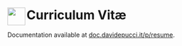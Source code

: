 # Curriculum Vitæ <a href="https://doc.davidepucci.it/p/resume"><img align="left" width="40" height="40" src="https://uploads-ssl.webflow.com/5c349f90a3cd4515d0564552/5c66e5b48238e30e170da3be_logo.svg"></a>

Documentation available at [doc.davidepucci.it/p/resume](https://doc.davidepucci.it/p/resume).
